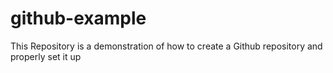 # github-example
This Repository is a demonstration of how to create a Github repository and properly set it up
